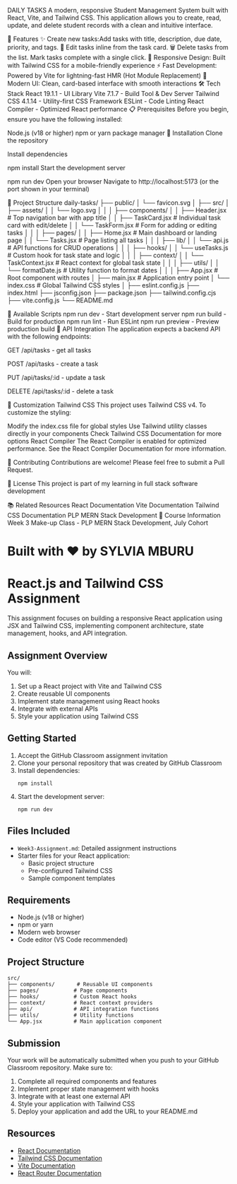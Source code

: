 
DAILY TASKS
A modern, responsive Student Management System built with React, Vite, and Tailwind CSS. This application allows you to create, read, update, and delete student records with a clean and intuitive interface.

🚀 Features
✨ Create new tasks:Add tasks with title, description, due date, priority, and tags.
📝 Edit tasks inline from the task card.
🗑️ Delete tasks from the list.
Mark tasks complete with a single click.
📱 Responsive Design: Built with Tailwind CSS for a mobile-friendly experience
⚡ Fast Development: Powered by Vite for lightning-fast HMR (Hot Module Replacement)
🎨 Modern UI: Clean, card-based interface with smooth interactions
🛠️ Tech Stack
React 19.1.1 - UI Library
Vite 7.1.7 - Build Tool & Dev Server
Tailwind CSS 4.1.14 - Utility-first CSS Framework
ESLint - Code Linting
React Compiler - Optimized React performance
📋 Prerequisites
Before you begin, ensure you have the following installed:

Node.js (v18 or higher)
npm or yarn package manager
🔧 Installation
Clone the repository

Install dependencies

npm install
Start the development server

npm run dev
Open your browser Navigate to http://localhost:5173 (or the port shown in your terminal)

📁 Project Structure
daily-tasks/
├── public/
│   └── favicon.svg
│
├── src/
│   ├── assets/
│   │   └── logo.svg
│   │
│   ├── components/
│   │   ├── Header.jsx          # Top navigation bar with app title
│   │   ├── TaskCard.jsx        # Individual task card with edit/delete
│   │   └── TaskForm.jsx        # Form for adding or editing tasks
│   │
│   ├── pages/
│   │   ├── Home.jsx            # Main dashboard or landing page
│   │   └── Tasks.jsx           # Page listing all tasks
│   │
│   ├── lib/
│   │   └── api.js              # API functions for CRUD operations
│   │
│   ├── hooks/
│   │   └── useTasks.js         # Custom hook for task state and logic
│   │
│   ├── context/
│   │   └── TaskContext.jsx     # React context for global task state
│   │
│   ├── utils/
│   │   └── formatDate.js       # Utility function to format dates
│   │
│   ├── App.jsx                 # Root component with routes
│   ├── main.jsx                # Application entry point
│   └── index.css               # Global Tailwind CSS styles
│
├── eslint.config.js
├── index.html
├── jsconfig.json
├── package.json
├── tailwind.config.cjs
├── vite.config.js
└── README.md

🎯 Available Scripts
npm run dev - Start development server
npm run build - Build for production
npm run lint - Run ESLint
npm run preview - Preview production build
🔌 API Integration
The application expects a backend API with the following endpoints:

GET /api/tasks - get all tasks

POST /api/tasks - create a task

PUT /api/tasks/:id - update a task

DELETE /api/tasks/:id - delete a task

🎨 Customization
Tailwind CSS
This project uses Tailwind CSS v4. To customize the styling:

Modify the index.css file for global styles
Use Tailwind utility classes directly in your components
Check Tailwind CSS Documentation for more options
React Compiler
The React Compiler is enabled for optimized performance. See the React Compiler Documentation for more information.

🤝 Contributing
Contributions are welcome! Please feel free to submit a Pull Request.

📝 License
This project is part of my learning in full stack software development

📚 Related Resources
React Documentation
Vite Documentation
Tailwind CSS Documentation
PLP MERN Stack Development
👥 Course Information
Week 3 Make-up Class - PLP MERN Stack Development, July Cohort


Built with ❤️ by SYLVIA MBURU
=======
# React.js and Tailwind CSS Assignment

This assignment focuses on building a responsive React application using JSX and Tailwind CSS, implementing component architecture, state management, hooks, and API integration.

## Assignment Overview

You will:
1. Set up a React project with Vite and Tailwind CSS
2. Create reusable UI components
3. Implement state management using React hooks
4. Integrate with external APIs
5. Style your application using Tailwind CSS

## Getting Started

1. Accept the GitHub Classroom assignment invitation
2. Clone your personal repository that was created by GitHub Classroom
3. Install dependencies:
   ```
   npm install
   ```
4. Start the development server:
   ```
   npm run dev
   ```

## Files Included

- `Week3-Assignment.md`: Detailed assignment instructions
- Starter files for your React application:
  - Basic project structure
  - Pre-configured Tailwind CSS
  - Sample component templates

## Requirements

- Node.js (v18 or higher)
- npm or yarn
- Modern web browser
- Code editor (VS Code recommended)

## Project Structure

```
src/
├── components/       # Reusable UI components
├── pages/           # Page components
├── hooks/           # Custom React hooks
├── context/         # React context providers
├── api/             # API integration functions
├── utils/           # Utility functions
└── App.jsx          # Main application component
```

## Submission

Your work will be automatically submitted when you push to your GitHub Classroom repository. Make sure to:

1. Complete all required components and features
2. Implement proper state management with hooks
3. Integrate with at least one external API
4. Style your application with Tailwind CSS
5. Deploy your application and add the URL to your README.md

## Resources

- [React Documentation](https://react.dev/)
- [Tailwind CSS Documentation](https://tailwindcss.com/docs)
- [Vite Documentation](https://vitejs.dev/guide/)
- [React Router Documentation](https://reactrouter.com/) 
